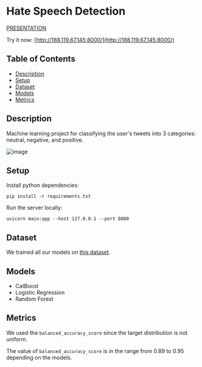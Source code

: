 # Hate Speech Detection

[PRESENTATION](https://docs.google.com/presentation/d/1blVqvcNYWqYBkql37pqWD1aiWSIp0-zbDb1JLmgNTL0/edit#slide=id.p)

Try it now: [http://188.119.67.145:8000/](http://188.119.67.145:8000/)

## Table of Contents

- [Description](#Description)
- [Setup](#Setup)
- [Dataset](#Dataset)
- [Models](#Models)
- [Metrics](#Metrics)

## Description

Machine learning project for classifying the user's tweets into 3 categories: neutral, negative, and positive.

![image](https://github.com/daniil-vikulov/Hate-Speech-Detection/assets/78466953/b3803483-db0a-4ef0-903c-e796ab3c01ae)

## Setup

Install python dependencies:

```pip install -r requirements.txt```

Run the server locally:

```uvicorn main:app --host 127.0.0.1 --port 8000```

## Dataset

We trained all our models on [this dataset](https://www.kaggle.com/datasets/saurabhshahane/twitter-sentiment-dataset).

## Models

- CatBoost
- Logistic Regression
- Random Forest

## Metrics

We used the `balanced_accuracy_score` since the target distribution is not uniform.

The value of `balanced_accuracy_score` is in the range from 0.89 to 0.95 depending on the models.
